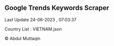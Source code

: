 

## Google Trends Keywords Scraper 
 
Last Update 24-06-2023 , 07:03:37

Country List :
VIETNAM.json



© Abdul Muttaqin 
